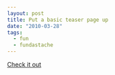 ```yaml
---
layout: post
title: Put a basic teaser page up
date: "2010-03-28"
tags:
  - fun
  - fundastache
---
```


<a href="http://fundastache.org">Check it out</a>
